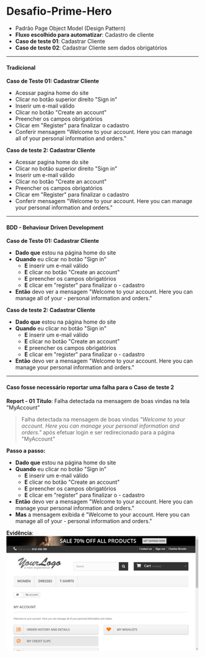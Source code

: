 # Desafio-Prime-Hero


* Padrão Page Object Model (Design Pattern)
* **Fluxo escolhido para automatizar**: Cadastro de cliente
* **Caso de teste 01**: Cadastrar Cliente 
* **Caso de teste 02**: Cadastrar Cliente sem dados obrigatórios

---
#### Tradicional
**Caso de Teste 01: Cadastrar Cliente**
- Acessar pagina home do site
- Clicar no botão superior direito "Sign in"
- Inserir um e-mail válido
- Clicar no botão "Create an account"
- Preencher os campos obrigatórios
- Clicar em "Register" para finalizar o cadastro
- Conferir mensagem "Welcome to your account. Here you can manage all of your personal information and orders."

**Caso de teste 2: Cadastrar Cliente**
- Acessar pagina home do site
- Clicar no botão superior direito "Sign in"
- Inserir um e-mail válido
- Clicar no botão "Create an account"
- Preencher os campos obrigatórios
- Clicar em "Register" para finalizar o cadastro
- Conferir mensagem "Welcome to your account. Here you can manage your personal information and orders."
---

#### BDD - Behaviour Driven Development
**Caso de Teste 01: Cadastrar Cliente**
- **Dado que** estou na página home do site
- **Quando** eu clicar no botão "Sign in"
    - **E** inserir um e-mail válido
    - **E** clicar no botão "Create an account"
    - **E** preencher os campos obrigatórios
    - **E** clicar em "register" para finalizar o - cadastro
- **Então** devo ver a mensagem "Welcome to your  account. Here you can manage all of your - personal information and orders."

**Caso de teste 2: Cadastrar Cliente**
- **Dado que** estou na página home do site
- **Quando** eu clicar no botão "Sign in"
    - **E** inserir um e-mail válido
    - **E** clicar no botão "Create an account"
    - **E** preencher os campos obrigatórios
    - **E** clicar em "register" para finalizar o - cadastro
- **Então** devo ver a mensagem "Welcome to your account. Here you can manage your personal information and orders."

---
#### Caso fosse necessário reportar uma falha para o Caso de teste 2

**Report - 01**
**Titulo**: Falha detectada na mensagem de boas vindas na tela "MyAccount"

 > Falha detectada na mensagem de boas vindas *"Welcome to your account. Here you can manage your personal information and orders."* após efetuar login e ser redirecionado para a página "MyAccount"


**Passo a passo:**
- **Dado que** estou na página home do site
- **Quando** eu clicar no botão "Sign in"
    - **E** inserir um e-mail válido
    - **E** clicar no botão "Create an account"
    - **E** preencher os campos obrigatórios
    - **E** clicar em "register" para finalizar o - cadastro
- **Então** devo ver a mensagem "Welcome to your account. Here you can manage your personal information and orders."
- **Mas** a mensagem exibida é "Welcome to your  account. Here you can manage all of your - personal information and orders."

**Evidência**:
![Mensagem não condiz com o esperado](msg-nao-conforme.png)